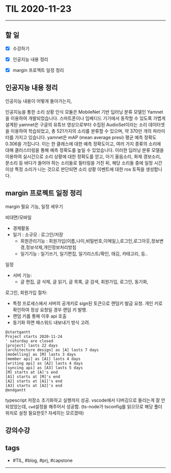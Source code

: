 # TIL 2020-11-23

--------------------------

## 할 일

- [x] 수강하기
- [x] 인공지능 내용 정리
- [x] margin 프로젝트 일정 정리


## 인공지능 내용 정리

인공지능 내용이 어떻게 돌아가는지,

인공지능을 통한 소리 상황 인식 모듈은 MobileNet 기반 딥러닝 분류 모델인 Yamnet을 이용하여 개발되었습니다. 스마트폰이나 임베디드 기기에서 동작할 수 있도록 가볍게 설계된 yamnet은 구글의 유튜브 영상으로부터 수집된 AudioSet이라는 소리 데이터셋을 이용하여 학습되었고, 총 521가지의 소리를 분류할 수 있으며, 약 370만 개의 파라미터를 가지고 있습니다. yamnet은 mAP (mean average presi) 평균 예측 정확도 0.306을 가집니다. 이는 한 클래스에 대한 예측 정확도이고, 여러 가지 종류의 소리에 대해 클러스터링을 통해 예측 정확도를 높일 수 있었습니다. 이러한 딥러닝 분류 모델을 이용하여 실시간으로 소리 상황에 대한 정확도를 얻고, 아기 울음소리, 화재 경보소리, 문소리 등 바다가 들어야 하는 소리들로 필터링을 거친 뒤, 해당 소리들 중에 일정 시간 이상 특정 소리가 나는 것으로 판단되면 소리 상황 이벤트에 대한 ros 토픽을 생성합니다.


## margin 프로젝트 일정 정리

margin 필요 기능, 일정 세우기

비대면/모바일
- 경제활동
- 일기 : 소규모 : 로그인/저장
  - 회원관리기능 : 회원가입(이름,나이,비밀번호,이메일,),로그인,로그아웃,정보변경,정보삭제,개인정보처리방침
  - 일기기능 : 일기쓰기, 일기편집, 일기리스트/확인, 태깅, 카테고리, 등..

일정
- 서버 기능:
  - 글 편집, 글 삭제, 글 읽기, 글 목록, 글 검색, 회원가입, 로그인, 동기화, 
  
로그인, 회원가입 절차:
  - 특정 프로세스에서 서버의 공개키로 sign된 토큰으로 랜덤키 발급 요청. 개인 키로 확인하여 정상 요청일 경우 랜덤 키 발행.
  - 랜덤 키를 통해 이후 api 호출
  - 동기화 하면 패스워드 내보내기 방식 고려.


```plantuml
@startgantt
Project starts 2020-11-24
' saturday are closed
[project] lasts 22 days
[architecture design] as [A] lasts 7 days
[modelling] as [M] lasts 3 days
[member api] as [A1] lasts 4 days
[writing api] as [A2] lasts 4 days
[syncing api] as [A3] lasts 5 days
[M] starts at [A]'s end
[A1] starts at [M]'s end
[A2] starts at [A1]'s end
[A3] starts at [A2]'s end
@endgantt
```

typescript 저장소 초기화하고 실행까지 성공.
vscode에서 디버깅으로 돌리는게 잘 안되었었는데, `cwd`설정을 해주어서 성공함. (ts-node가 tsconfig를 읽으므로 해당 폴더 위치로 설정 필요한듯? 자세히는 모르겠따)


## 강의수강





## tags
- \#TIL, \#blog, \#prj, \#capstone

--------------------------